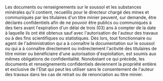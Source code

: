 Les documents ou renseignements sur le soussol et les
substances minérales qu'il contient, recueillis pour le directeur chargé
des mines et communiqués par les titulaires d'un titre minier peuvent,
sur demande, être déclarés confidentiels afin de ne pouvoir être publics
ou communiqués à des tiers avant l'expiration d'un délai de trois (03)
ans à compter de la date à laquelle ils ont été obtenus sauf avec
l'autorisation de l'auteur des travaux ou à des fins scientifiques ou
statistiques.
Dès lors, tout fonctionnaire ou agent de l'administration qui a à
connaître la documentation sur le soussol ou qui a à connaître
directement ou indirectement l'activité des titulaires de titre minier
ou bénéficiaire d'une autorisation d'exploitation, est soumis aux mêmes
obligations de confidentialité.
Nonobstant ce qui précède, les documents et renseignements confidentiels
deviennent la propriété entière et exclusive de l'Etat qui peut les
utiliser sans le consentement de l'auteur des travaux dans les cas de
retrait ou de renonciation au titre minier.
